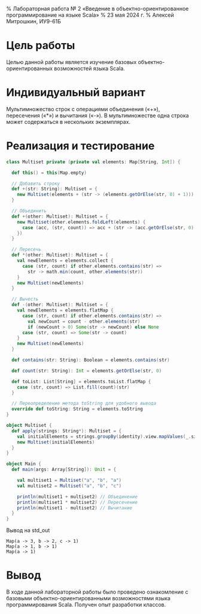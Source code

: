 % Лабораторная работа № 2 «Введение в объектно-ориентированное программирование на языке Scala»
% 23 мая 2024 г.
% Алексей Митрошкин, ИУ9-61Б

# Цель работы
Целью данной работы является изучение базовых объектно-ориентированных возможностей языка Scala.


# Индивидуальный вариант
Мультимножество строк с операциями объединения («+»), пересечения («*») и вычитания («-»).
В мультимножестве одна строка может содержаться в нескольких экземплярах.

# Реализация и тестирование

```scala
class Multiset private (private val elements: Map[String, Int]) {

  def this() = this(Map.empty)

  // Добавить строку
  def +(str: String): Multiset = {
    new Multiset(elements + (str -> (elements.getOrElse(str, 0) + 1)))
  }

  // Объединить
  def +(other: Multiset): Multiset = {
    new Multiset(other.elements.foldLeft(elements) {
      case (acc, (str, count)) => acc + (str -> (acc.getOrElse(str, 0) + count))
    })
  }

  // Пересечь
  def *(other: Multiset): Multiset = {
    val newElements = elements.collect {
      case (str, count) if other.elements.contains(str) =>
        str -> math.min(count, other.elements(str))
    }
    new Multiset(newElements)
  }

  // Вычесть
  def -(other: Multiset): Multiset = {
    val newElements = elements.flatMap {
      case (str, count) if other.elements.contains(str) =>
        val newCount = count - other.elements(str)
        if (newCount > 0) Some(str -> newCount) else None
      case (str, count) => Some(str -> count)
    }
    new Multiset(newElements)
  }

  def contains(str: String): Boolean = elements.contains(str)

  def count(str: String): Int = elements.getOrElse(str, 0)

  def toList: List[String] = elements.toList.flatMap {
    case (str, count) => List.fill(count)(str)
  }

  // Переопределение метода toString для удобного вывода
  override def toString: String = elements.toString
}

object Multiset {
  def apply(strings: String*): Multiset = {
    val initialElements = strings.groupBy(identity).view.mapValues(_.size).toMap
    new Multiset(initialElements)
  }
}

object Main {
  def main(args: Array[String]): Unit = {

    val multiset1 = Multiset("a", "b", "a")
    val multiset2 = Multiset("a", "b", "c")

    println(multiset1 + multiset2) // Объединение
    println(multiset1 * multiset2) // Пересечение
    println(multiset1 - multiset2) // Вычитание
  }
}

```

Вывод на std_out
```
Map(a -> 3, b -> 2, c -> 1)
Map(a -> 1, b -> 1)
Map(a -> 1)
```
# Вывод
В ходе данной лабораторной работы было проведено ознакомление с базовыми объектно-ориентированными
возможностями языка программирования Scala. Получен опыт разработки классов.
